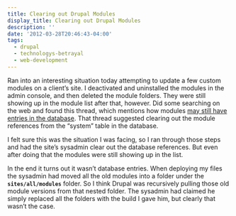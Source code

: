 ```yaml
---
title: Clearing out Drupal Modules
display_title: Clearing out Drupal Modules
description: ''
date: '2012-03-28T20:46:43-04:00'
tags:
  - drupal
  - technologys-betrayal
  - web-development
---
```

Ran into an interesting situation today attempting to update a few custom modules on a client’s site. I deactivated and uninstalled the modules in the admin console, and then deleted the module folders. They were still showing up in the module list after that, however. Did some searching on the web and found this thread, which mentions how modules [may still have entries in the database](http://drupal.org/node/981282). That thread suggested clearing out the module references from the “system” table in the database.

I felt sure this was the situation I was facing, so I ran through those steps and had the site’s sysadmin clear out the database references. But even after doing that the modules were still showing up in the list.

In the end it turns out it wasn’t database entries. When deploying my files the sysadmin had moved all the old modules into a folder under the **`sites/all/modules`** folder. So I think Drupal was recursively pulling those old module versions from that nested folder. The sysadmin had claimed he simply replaced all the folders with the build I gave him, but clearly that wasn’t the case.
